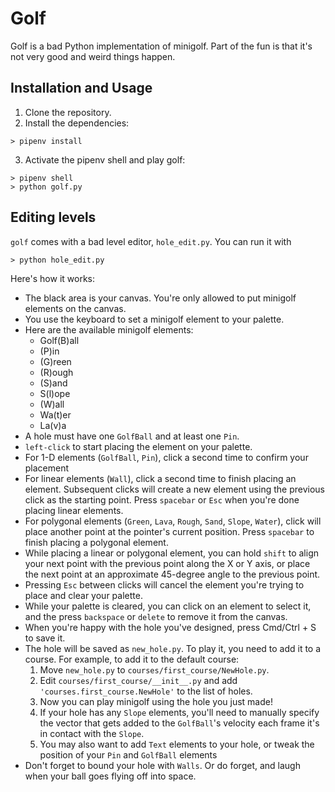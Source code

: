 # Golf
Golf is a bad Python implementation of minigolf. 
Part of the fun is that it's not very good and weird things happen.

## Installation and Usage
1. Clone the repository.
2. Install the dependencies:
```
> pipenv install
```
3. Activate the pipenv shell and play golf:
```
> pipenv shell
> python golf.py
```

## Editing levels
`golf` comes with a bad level editor, `hole_edit.py`. You can run it with
```
> python hole_edit.py
```
Here's how it works:
- The black area is your canvas. You're only allowed to put minigolf elements on the canvas.
- You use the keyboard to set a minigolf element to your palette.
- Here are the available minigolf elements:
  - Golf(B)all
  - (P)in
  - (G)reen
  - (R)ough
  - (S)and
  - S(l)ope
  - (W)all
  - Wa(t)er
  - La(v)a
- A hole must have one `GolfBall` and at least one `Pin`.
- `left-click` to start placing the element on your palette.
- For 1-D elements (`GolfBall`, `Pin`), click a second time to confirm your placement
- For linear elements (`Wall`), click a second time to finish placing an element. Subsequent clicks will create a new element using the previous click as the starting point. Press `spacebar` or `Esc` when you're done placing linear elements.
- For polygonal elements (`Green`, `Lava`, `Rough`, `Sand`, `Slope`, `Water`), click will place another point at the pointer's current position. Press `spacebar` to finish placing a polygonal element.
- While placing a linear or polygonal element, you can hold `shift` to align your next point with the previous point along the X or Y axis, or place the next point at an approximate 45-degree angle to the previous point.
- Pressing `Esc` between clicks will cancel the element you're trying to place and clear your palette.
- While your palette is cleared, you can click on an element to select it, and the press `backspace` or `delete` to remove it from the canvas.
- When you're happy with the hole you've designed, press Cmd/Ctrl + S to save it.
- The hole will be saved as `new_hole.py`. To play it, you need to add it to a course. For example, to add it to the default course:
  1. Move `new_hole.py` to `courses/first_course/NewHole.py`.
  2. Edit `courses/first_course/__init__.py` and add `'courses.first_course.NewHole'` to the list of holes.
  3. Now you can play minigolf using the hole you just made!
  4. If your hole has any `Slope` elements, you'll need to manually specify the vector that gets added to the `GolfBall`'s velocity each frame it's in contact with the `Slope`.
  5. You may also want to add `Text` elements to your hole, or tweak the position of your `Pin` and `GolfBall` elements
- Don't forget to bound your hole with `Walls`. Or do forget, and laugh when your ball goes flying off into space.


